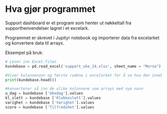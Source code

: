 # Hva gjør programmet

Support dashboard er et program som henter ut nøkkeltall fra supporthenvendelser lagret i et excelark.

Programmet er skrevet i Jupityr notebook og importerer data fra excelarket og konvertere data til arrays.

Eksempel på bruk:
```py
# Leser inn Excel-filen
kundebase = pd.read_excel('support_uke_24.xlsx', sheet_name = "Morse")

#Viser kolonnenavn og første radene i excelarket for å se hva den inneholder
print(kundebase.head())

#konverterer så inn de ulike kolonnene som arrays med nye navn
u_dag = kundebase ['Ukedag'].values
kl_slett = kundebase ['Klokkeslett'].values
varighet = kundebase ['Varighet'].values
score = kundebase ['Tilfredshet'].values
